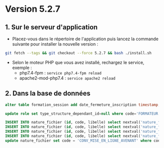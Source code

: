 # Version 5.2.7

## 1. Sur le serveur d'application

- Placez-vous dans le répertoire de l'application puis lancez la commande suivante
  pour installer la nouvelle version :

```bash
git fetch --tags && git checkout --force 5.2.7 && bash ./install.sh
```

- Selon le moteur PHP que vous avez installé, rechargez le service, exemple :
    - php7.4-fpm         : `service php7.4-fpm reload`
    - apache2-mod-php7.4 : `service apache2 reload`

## 2. Dans la base de données

```sql
alter table formation_session add date_fermeture_inscription timestamp;

update role set type_structure_dependant_id=null where code='FORMATEUR';

INSERT INTO nature_fichier (id, code, libelle) select nextval('nature_fichier_id_seq'), 'CONV_FORMATION_DOCTORALE', 'Convention de formation doctorale';
INSERT INTO nature_fichier (id, code, libelle) select nextval('nature_fichier_id_seq'), 'CONV_FORMATION_DOCTORALE_AVENANT', 'Avenant à la convention de formation doctorale';
INSERT INTO nature_fichier (id, code, libelle) select nextval('nature_fichier_id_seq'), 'CHARTE_DOCTORAT', 'Charte du doctorat';
INSERT INTO nature_fichier (id, code, libelle) select nextval('nature_fichier_id_seq'), 'CHARTE_DOCTORAT_AVENANT', 'Avenant à la charte du doctorat';
update nature_fichier set code = 'CONV_MISE_EN_LIGNE_AVENANT' where code = 'AVENANT_CONV_MISE_EN_LIGNE';
```

